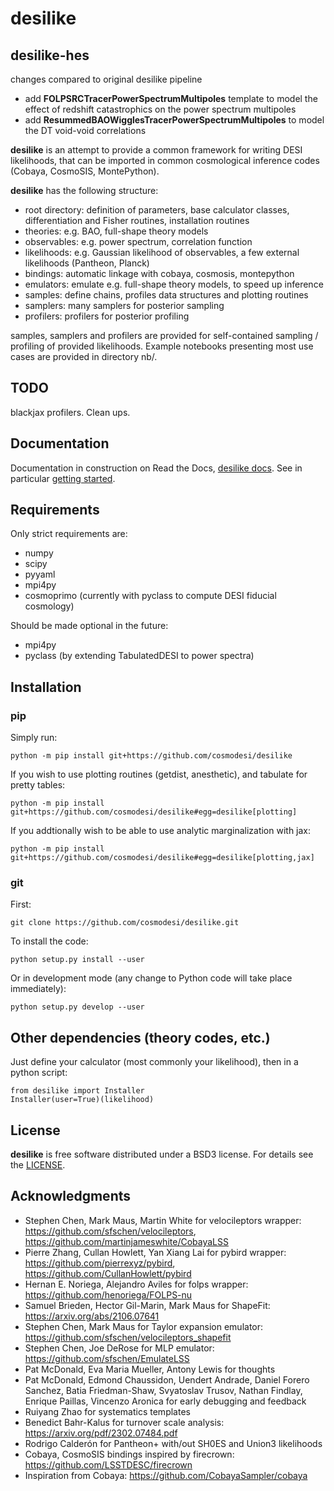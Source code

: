 # desilike

## desilike-hes

changes compared to original desilike pipeline
   - add __FOLPSRCTracerPowerSpectrumMultipoles__ template to model the effect of redshift catastrophics on the power spectrum multipoles
   - add __ResummedBAOWigglesTracerPowerSpectrumMultipoles__ to model the DT void-void correlations


**desilike** is an attempt to provide a common framework for writing DESI likelihoods,
that can be imported in common cosmological inference codes (Cobaya, CosmoSIS, MontePython).

**desilike** has the following structure:

  - root directory: definition of parameters, base calculator classes, differentiation and Fisher routines, installation routines
  - theories: e.g. BAO, full-shape theory models
  - observables: e.g. power spectrum, correlation function
  - likelihoods: e.g. Gaussian likelihood of observables, a few external likelihoods (Pantheon, Planck)
  - bindings: automatic linkage with cobaya, cosmosis, montepython
  - emulators: emulate e.g. full-shape theory models, to speed up inference
  - samples: define chains, profiles data structures and plotting routines
  - samplers: many samplers for posterior sampling
  - profilers: profilers for posterior profiling

samples, samplers and profilers are provided for self-contained sampling / profiling of provided likelihoods.
Example notebooks presenting most use cases are provided in directory nb/.

## TODO

blackjax profilers.
Clean ups.

## Documentation

Documentation in construction on Read the Docs, [desilike docs](https://desilike.readthedocs.io/).
See in particular [getting started](https://desilike.readthedocs.io/en/latest/user/getting_started.html).

## Requirements

Only strict requirements are:

  - numpy
  - scipy
  - pyyaml
  - mpi4py
  - cosmoprimo (currently with pyclass to compute DESI fiducial cosmology)

Should be made optional in the future:
  - mpi4py
  - pyclass (by extending TabulatedDESI to power spectra)

## Installation

### pip

Simply run:
```
python -m pip install git+https://github.com/cosmodesi/desilike
```
If you wish to use plotting routines (getdist, anesthetic), and tabulate for pretty tables:
```
python -m pip install git+https://github.com/cosmodesi/desilike#egg=desilike[plotting]
```
If you addtionally wish to be able to use analytic marginalization with jax:
```
python -m pip install git+https://github.com/cosmodesi/desilike#egg=desilike[plotting,jax]
```

### git

First:
```
git clone https://github.com/cosmodesi/desilike.git
```
To install the code:
```
python setup.py install --user
```
Or in development mode (any change to Python code will take place immediately):
```
python setup.py develop --user
```

## Other dependencies (theory codes, etc.)

Just define your calculator (most commonly your likelihood), then in a python script:
```
from desilike import Installer
Installer(user=True)(likelihood)
```

## License

**desilike** is free software distributed under a BSD3 license. For details see the [LICENSE](https://github.com/cosmodesi/desilike/blob/main/LICENSE).


## Acknowledgments

- Stephen Chen, Mark Maus, Martin White for velocileptors wrapper: https://github.com/sfschen/velocileptors, https://github.com/martinjameswhite/CobayaLSS
- Pierre Zhang, Cullan Howlett, Yan Xiang Lai for pybird wrapper: https://github.com/pierrexyz/pybird, https://github.com/CullanHowlett/pybird
- Hernan E. Noriega, Alejandro Aviles for folps wrapper: https://github.com/henoriega/FOLPS-nu
- Samuel Brieden, Hector Gil-Marin, Mark Maus for ShapeFit: https://arxiv.org/abs/2106.07641
- Stephen Chen, Mark Maus for Taylor expansion emulator: https://github.com/sfschen/velocileptors_shapefit
- Stephen Chen, Joe DeRose for MLP emulator: https://github.com/sfschen/EmulateLSS
- Pat McDonald, Eva Maria Mueller, Antony Lewis for thoughts
- Pat McDonald, Edmond Chaussidon, Uendert Andrade, Daniel Forero Sanchez, Batia Friedman-Shaw, Svyatoslav Trusov, Nathan Findlay, Enrique Paillas, Vincenzo Aronica for early debugging and feedback
- Ruiyang Zhao for systematics templates
- Benedict Bahr-Kalus for turnover scale analysis: https://arxiv.org/pdf/2302.07484.pdf
- Rodrigo Calderón for Pantheon+ with/out SH0ES and Union3 likelihoods
- Cobaya, CosmoSIS bindings inspired by firecrown: https://github.com/LSSTDESC/firecrown
- Inspiration from Cobaya: https://github.com/CobayaSampler/cobaya
